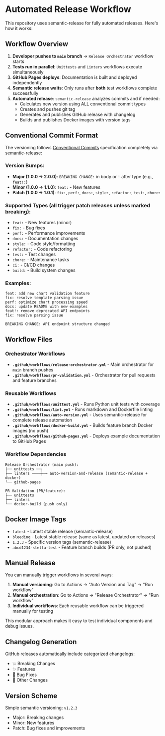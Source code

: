 # Automated Release Workflow

This repository uses semantic-release for fully automated releases. Here's how it works:

## Workflow Overview

1. **Developer pushes to `main` branch** → `Release Orchestrator` workflow starts
2. **Tests run in parallel**: `Unittests` and `Linters` workflows execute simultaneously  
3. **GitHub Pages deploys**: Documentation is built and deployed independently
4. **Semantic release waits**: Only runs after **both** test workflows complete successfully
5. **Automated release**: `semantic-release` analyzes commits and if needed:
   - Calculates new version using ALL conventional commit types
   - Creates and pushes git tag
   - Generates and publishes GitHub release with changelog
   - Builds and publishes Docker images with version tags

## Conventional Commit Format

The versioning follows [Conventional Commits](https://www.conventionalcommits.org/) specification completely via semantic-release:

### Version Bumps:
- **Major (1.0.0 → 2.0.0)**: `BREAKING CHANGE:` in body or `!` after type (e.g., `feat!:`)
- **Minor (1.0.0 → 1.1.0)**: `feat:` - New features  
- **Patch (1.0.0 → 1.0.1)**: `fix:`, `perf:`, `docs:`, `style:`, `refactor:`, `test:`, `chore:`

### Supported Types (all trigger patch releases unless marked breaking):
- `feat:` - New features (minor)
- `fix:` - Bug fixes  
- `perf:` - Performance improvements
- `docs:` - Documentation changes
- `style:` - Code style/formatting
- `refactor:` - Code refactoring
- `test:` - Test changes
- `chore:` - Maintenance tasks
- `ci:` - CI/CD changes
- `build:` - Build system changes

### Examples:
```
feat: add new chart validation feature
fix: resolve template parsing issue
perf: optimize chart processing speed
docs: update README with new examples
feat!: remove deprecated API endpoints
fix: resolve parsing issue

BREAKING CHANGE: API endpoint structure changed
```

## Workflow Files

### Orchestrator Workflows
- **`.github/workflows/release-orchestrator.yml`** - Main orchestrator for `main` branch pushes
- **`.github/workflows/pr-validation.yml`** - Orchestrator for pull requests and feature branches

### Reusable Workflows
- **`.github/workflows/unittest.yml`** - Runs Python unit tests with coverage
- **`.github/workflows/lint.yml`** - Runs markdown and Dockerfile linting
- **`.github/workflows/auto-version.yml`** - Uses semantic-release for complete release automation
- **`.github/workflows/docker-build.yml`** - Builds feature branch Docker images (no push)
- **`.github/workflows/github-pages.yml`** - Deploys example documentation to GitHub Pages

### Workflow Dependencies
```
Release Orchestrator (main push):
├── unittests ──┐
├── linters ────┼─→ auto-version-and-release (semantic-release + docker)
└── github-pages

PR Validation (PR/feature):
├── unittests
├── linters  
└── docker-build (push only)
```

## Docker Image Tags

- `latest` - Latest stable release (semantic-release)
- `bleeding` - Latest stable release (same as latest, updated on releases)  
- `1.2.3` - Specific version tags (semantic-release)
- `abcd1234-stella-test` - Feature branch builds (PR only, not pushed)

## Manual Release

You can manually trigger workflows in several ways:

1. **Manual versioning**: Go to Actions → "Auto Version and Tag" → "Run workflow"
2. **Manual orchestration**: Go to Actions → "Release Orchestrator" → "Run workflow"
3. **Individual workflows**: Each reusable workflow can be triggered manually for testing

This modular approach makes it easy to test individual components and debug issues.

## Changelog Generation

GitHub releases automatically include categorized changelogs:
- 💥 Breaking Changes
- ✨ Features  
- 🐛 Bug Fixes
- 🔧 Other Changes

## Version Scheme

Simple semantic versioning: `v1.2.3`
- Major: Breaking changes
- Minor: New features
- Patch: Bug fixes and improvements